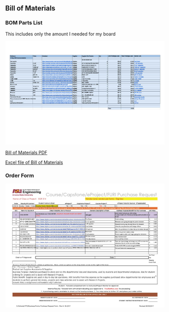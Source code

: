 ## Bill of Materials

### BOM Parts List
This includes only the amount I needed for my board

![BOM](1746171733100-a01818e3-dcad-46e4-9842-f23ffa719bb3_1.jpg)

[Bill of Materials PDF](<wifi BOM - Sheet1 (3).pdf>)


[Excel file of Bill of Materials](<../../../../../Downloads/wifi BOM.xlsx>)


### Order Form


![Order request for subsystem](1740765314653-9043037b-3af8-4917-85e6-0d253d88333b_1.jpg)